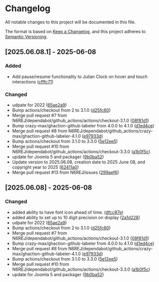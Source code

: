 # Changelog

All notable changes to this project will be documented in this file.

The format is based on [Keep a Changelog](https://keepachangelog.com/en/1.0.0/),
and this project adheres to [Semantic Versioning](https://semver.org/spec/v2.0.0.html).

## [2025.06.08.1] - 2025-06-08

### Added

* Add pause/resume functionality to Julian Clock on hover and touch interactions ([cfffc71](https://github.com/N6REJ/mod_julianclock/commit/cfffc71))

### Changed

* udpate for 2022 ([65ae2a9](https://github.com/N6REJ/mod_julianclock/commit/65ae2a9))
* Bump actions/checkout from 2 to 3.1.0 ([d25fc60](https://github.com/N6REJ/mod_julianclock/commit/d25fc60))
* Merge pull request #7 from N6REJ/dependabot/github_actions/actions/checkout-3.1.0 ([08f81d1](https://github.com/N6REJ/mod_julianclock/commit/08f81d1))
* Bump crazy-max/ghaction-github-labeler from 4.0.0 to 4.1.0 ([d1ed4ce](https://github.com/N6REJ/mod_julianclock/commit/d1ed4ce))
* Merge pull request #8 from N6REJ/dependabot/github_actions/crazy-max/ghaction-github-labeler-4.1.0 ([e97933d](https://github.com/N6REJ/mod_julianclock/commit/e97933d))
* Bump actions/checkout from 3.1.0 to 3.3.0 ([5e12ee5](https://github.com/N6REJ/mod_julianclock/commit/5e12ee5))
* Merge pull request #10 from N6REJ/dependabot/github_actions/actions/checkout-3.3.0 ([a1b0f5c](https://github.com/N6REJ/mod_julianclock/commit/a1b0f5c))
* update for Joomla 5 and packager ([9b0ba52](https://github.com/N6REJ/mod_julianclock/commit/9b0ba52))
* Update version to 2025.06.08, creation date to 2025 June 08, and copyright year to 2025 ([62411a0](https://github.com/N6REJ/mod_julianclock/commit/62411a0))
* Merge pull request #13 from N6REJ/issues ([299aef6](https://github.com/N6REJ/mod_julianclock/commit/299aef6))

## [2025.06.08] - 2025-06-08

### Changed

* added ability to have font icon ahead of time. ([dfcc87e](https://github.com/N6REJ/mod_julianclock/commit/dfcc87e))
* added ability to set up to 10 digit precision on display ([2a1d228](https://github.com/N6REJ/mod_julianclock/commit/2a1d228))
* udpate for 2022 ([65ae2a9](https://github.com/N6REJ/mod_julianclock/commit/65ae2a9))
* Bump actions/checkout from 2 to 3.1.0 ([d25fc60](https://github.com/N6REJ/mod_julianclock/commit/d25fc60))
* Merge pull request #7 from N6REJ/dependabot/github_actions/actions/checkout-3.1.0 ([08f81d1](https://github.com/N6REJ/mod_julianclock/commit/08f81d1))
* Bump crazy-max/ghaction-github-labeler from 4.0.0 to 4.1.0 ([d1ed4ce](https://github.com/N6REJ/mod_julianclock/commit/d1ed4ce))
* Merge pull request #8 from N6REJ/dependabot/github_actions/crazy-max/ghaction-github-labeler-4.1.0 ([e97933d](https://github.com/N6REJ/mod_julianclock/commit/e97933d))
* Bump actions/checkout from 3.1.0 to 3.3.0 ([5e12ee5](https://github.com/N6REJ/mod_julianclock/commit/5e12ee5))
* Merge pull request #10 from N6REJ/dependabot/github_actions/actions/checkout-3.3.0 ([a1b0f5c](https://github.com/N6REJ/mod_julianclock/commit/a1b0f5c))
* update for Joomla 5 and packager ([9b0ba52](https://github.com/N6REJ/mod_julianclock/commit/9b0ba52))

